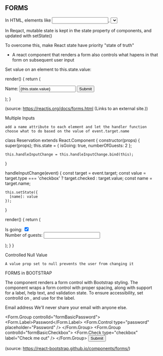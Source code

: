 ## FORMS

In HTML, elements like <input>, <select>, etc maintain their own state and update it based on user input

In Reqact, mutable state is kept in the state property of components, and updated with setState()

To overcome this, make React state have priority "state of truth"

- A react component that renders a form also controls what hapens in that form on subsequent user input

Set value on an element to this.state.value:

render() {
    return (
      <form onSubmit={this.handleSubmit}>
        <label>
          Name:
          <input type="text" value={this.state.value} onChange={this.handleChange} />
        </label>
        <input type="submit" value="Submit" />
      </form>
    );
  }

(source: https://reactjs.org/docs/forms.html (Links to an external site.))

 

Multiple Inputs

    add a name attribute to each element and let the handler function choose what to do based on the value of event.target.name

class Reservation extends React.Component {
  constructor(props) {
    super(props);
    this.state = {
      isGoing: true,
      numberOfGuests: 2
    };

    this.handleInputChange = this.handleInputChange.bind(this);
  }

  handleInputChange(event) {
    const target = event.target;
    const value = target.type === 'checkbox' ? target.checked : target.value;
    const name = target.name;

    this.setState({
      [name]: value
    });
  }

 render() {
    return (
      <form>
        <label>
          Is going:
          <input
            name="isGoing"
            type="checkbox"
            checked={this.state.isGoing}
            onChange={this.handleInputChange} />
        </label>
        <br />
        <label>
          Number of guests:
          <input
            name="numberOfGuests"
            type="number"
            value={this.state.numberOfGuests}
            onChange={this.handleInputChange} />
        </label>
      </form>
    );
  }
}

Controlled Null Value

    A value prop set to null prevents the user from changing it

FORMS in BOOTSTRAP

The <FormControl> component renders a form control with Bootstrap styling. The <FormGroup> component wraps a form control with proper spacing, along with support for a label, help text, and validation state. To ensure accessibility, set controlId on <FormGroup>, and use <FormLabel> for the label.

<Form>
  <Form.Group controlId="formBasicEmail">
    <Form.Label>Email address</Form.Label>
    <Form.Control type="email" placeholder="Enter email" />
    <Form.Text className="text-muted">
      We'll never share your email with anyone else.
    </Form.Text>
  </Form.Group>

  <Form.Group controlId="formBasicPassword">
    <Form.Label>Password</Form.Label>
    <Form.Control type="password" placeholder="Password" />
  </Form.Group>
  <Form.Group controlId="formBasicCheckbox">
    <Form.Check type="checkbox" label="Check me out" />
  </Form.Group>
  <Button variant="primary" type="submit">
    Submit
  </Button>
</Form>

(source: https://react-bootstrap.github.io/components/forms/)
